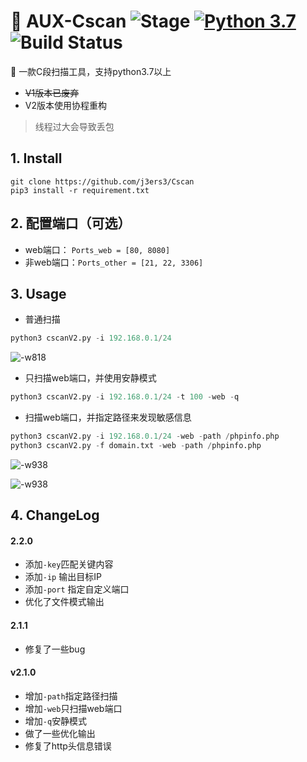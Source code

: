 # 🍺 AUX-Cscan ![Stage](https://img.shields.io/badge/Release-STABLE-brightgreen.svg)  [![Python 3.7](https://img.shields.io/badge/Python-3.7-yellow.svg)](http://www.python.org/download/) ![Build Status](https://img.shields.io/badge/Version-2.0-red.svg)

🔧 一款C段扫描工具，支持python3.7以上

- ~~V1版本已废弃~~
- V2版本使用协程重构

> 线程过大会导致丢包

## 1. Install
```
git clone https://github.com/j3ers3/Cscan
pip3 install -r requirement.txt
```

## 2. 配置端口（可选）
- web端口： `Ports_web = [80, 8080]`
- 非web端口：`Ports_other = [21, 22, 3306]`


## 3. Usage
- 普通扫描

```python
python3 cscanV2.py -i 192.168.0.1/24
```
![-w818](media/16053501531691.jpg)

- 只扫描web端口，并使用安静模式

```python
python3 cscanV2.py -i 192.168.0.1/24 -t 100 -web -q
```

- 扫描web端口，并指定路径来发现敏感信息

```python
python3 cscanV2.py -i 192.168.0.1/24 -web -path /phpinfo.php 
python3 cscanV2.py -f domain.txt -web -path /phpinfo.php 
```

![-w938](media/16053499858114.jpg)

![-w938](media/16053498949374.jpg)


## 4. ChangeLog
#### 2.2.0
- 添加`-key`匹配关键内容
- 添加`-ip` 输出目标IP
- 添加`-port` 指定自定义端口
- 优化了文件模式输出

#### 2.1.1
- 修复了一些bug

#### v2.1.0 
- 增加`-path`指定路径扫描
- 增加`-web`只扫描web端口
- 增加`-q`安静模式
- 做了一些优化输出
- 修复了http头信息错误
